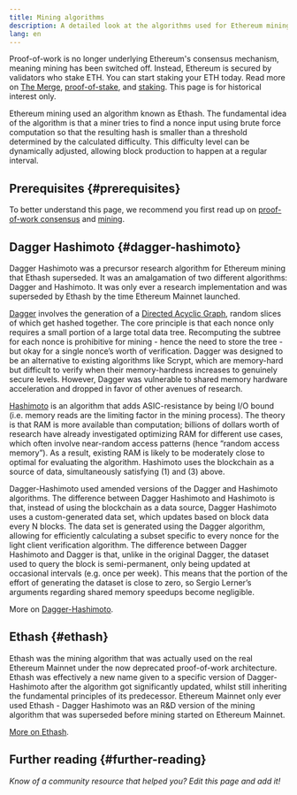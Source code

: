 ```yaml
---
title: Mining algorithms
description: A detailed look at the algorithms used for Ethereum mining.
lang: en
---
```


<Alert>
<AlertEmoji text=":wave:" />
<AlertContent>
<AlertDescription>
Proof-of-work is no longer underlying Ethereum's consensus mechanism, meaning mining has been switched off. Instead, Ethereum is secured by validators who stake ETH. You can start staking your ETH today. Read more on <a href='/roadmap/merge/'>The Merge</a>, <a href='/developers/docs/consensus-mechanisms/pos/'>proof-of-stake</a>, and <a href='/staking/'>staking</a>. This page is for historical interest only.
</AlertDescription>
</AlertContent>
</Alert>

Ethereum mining used an algorithm known as Ethash. The fundamental idea of the algorithm is that a miner tries to find a nonce input using brute force computation so that the resulting hash is smaller than a threshold determined by the calculated difficulty. This difficulty level can be dynamically adjusted, allowing block production to happen at a regular interval.

## Prerequisites {#prerequisites}

To better understand this page, we recommend you first read up on [proof-of-work consensus](/developers/docs/consensus-mechanisms/pow) and [mining](/developers/docs/consensus-mechanisms/pow/mining).

## Dagger Hashimoto {#dagger-hashimoto}

Dagger Hashimoto was a precursor research algorithm for Ethereum mining that Ethash superseded. It was an amalgamation of two different algorithms: Dagger and Hashimoto. It was only ever a research implementation and was superseded by Ethash by the time Ethereum Mainnet launched.

[Dagger](http://www.hashcash.org/papers/dagger.html) involves the generation of a [Directed Acyclic Graph](https://en.wikipedia.org/wiki/Directed_acyclic_graph), random slices of which get hashed together. The core principle is that each nonce only requires a small portion of a large total data tree. Recomputing the subtree for each nonce is prohibitive for mining - hence the need to store the tree - but okay for a single nonce’s worth of verification. Dagger was designed to be an alternative to existing algorithms like Scrypt, which are memory-hard but difficult to verify when their memory-hardness increases to genuinely secure levels. However, Dagger was vulnerable to shared memory hardware acceleration and dropped in favor of other avenues of research.

[Hashimoto](http://diyhpl.us/%7Ebryan/papers2/bitcoin/meh/hashimoto.pdf) is an algorithm that adds ASIC-resistance by being I/O bound (i.e. memory reads are the limiting factor in the mining process). The theory is that RAM is more available than computation; billions of dollars worth of research have already investigated optimizing RAM for different use cases, which often involve near-random access patterns (hence “random access memory”). As a result, existing RAM is likely to be moderately close to optimal for evaluating the algorithm. Hashimoto uses the blockchain as a source of data, simultaneously satisfying (1) and (3) above.

Dagger-Hashimoto used amended versions of the Dagger and Hashimoto algorithms. The difference between Dagger Hashimoto and Hashimoto is that, instead of using the blockchain as a data source, Dagger Hashimoto uses a custom-generated data set, which updates based on block data every N blocks. The data set is generated using the Dagger algorithm, allowing for efficiently calculating a subset specific to every nonce for the light client verification algorithm. The difference between Dagger Hashimoto and Dagger is that, unlike in the original Dagger, the dataset used to query the block is semi-permanent, only being updated at occasional intervals (e.g. once per week). This means that the portion of the effort of generating the dataset is close to zero, so Sergio Lerner’s arguments regarding shared memory speedups become negligible.

More on [Dagger-Hashimoto](/developers/docs/consensus-mechanisms/pow/mining/mining-algorithms/dagger-hashimoto).

## Ethash {#ethash}

Ethash was the mining algorithm that was actually used on the real Ethereum Mainnet under the now deprecated proof-of-work architecture. Ethash was effectively a new name given to a specific version of Dagger-Hashimoto after the algorithm got significantly updated, whilst still inheriting the fundamental principles of its predecessor. Ethereum Mainnet only ever used Ethash - Dagger Hashimoto was an R&D version of the mining algorithm that was superseded before mining started on Ethereum Mainnet.

[More on Ethash](/developers/docs/consensus-mechanisms/pow/mining/mining-algorithms/ethash).

## Further reading {#further-reading}

_Know of a community resource that helped you? Edit this page and add it!_
